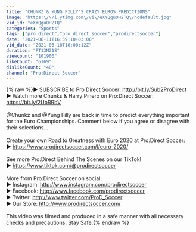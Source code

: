 ```yaml
---
title: "CHUNKZ & YUNG FILLY'S CRAZY EUROS PREDICTIONS"
image: "https:\/\/i.ytimg.com\/vi\/eXYQguOH2TQ\/hqdefault.jpg"
vid_id: "eXYQguOH2TQ"
categories: "Sports"
tags: ["pro direct","pro direct soccer","prodirectsoccer"]
date: "2021-06-11T16:59:10+03:00"
vid_date: "2021-06-10T18:00:12Z"
duration: "PT13M21S"
viewcount: "101900"
likeCount: "6169"
dislikeCount: "40"
channel: "Pro:Direct Soccer"
---
```

{% raw %}► SUBSCRIBE to Pro Direct Soccer: <a rel="nofollow" target="blank" href="http://bit.ly/Sub2ProDirect">http://bit.ly/Sub2ProDirect</a><br />► Watch more Chunks &amp; Harry Pinero on Pro:Direct Soccer: <a rel="nofollow" target="blank" href="https://bit.ly/2UoRRbV">https://bit.ly/2UoRRbV</a><br /><br />@Chunkz and @Yung Filly are back in time to predict everything important for the Euro Championships. Comment below if you agree or disagree with their selections...<br /><br />Create your own Road to Greatness with Euro 2020 at Pro:Direct Soccer:<br />► <a rel="nofollow" target="blank" href="https://www.prodirectsoccer.com/l/euro-2020/">https://www.prodirectsoccer.com/l/euro-2020/</a> <br /><br />See more Pro:Direct Behind The Scenes on our TikTok!<br />► <a rel="nofollow" target="blank" href="https://www.tiktok.com/@prodirectsoccer">https://www.tiktok.com/@prodirectsoccer</a><br /><br />More from Pro:Direct Soccer on social:<br />► Instagram: <a rel="nofollow" target="blank" href="http://www.instagram.com/prodirectsoccer">http://www.instagram.com/prodirectsoccer</a><br />► Facebook: <a rel="nofollow" target="blank" href="http://www.facebook.com/prodirectsoccer">http://www.facebook.com/prodirectsoccer</a><br />► Twitter: <a rel="nofollow" target="blank" href="http://www.twitter.com/ProD_Soccer">http://www.twitter.com/ProD_Soccer</a><br />► Our Store: <a rel="nofollow" target="blank" href="http://www.prodirectsoccer.com/">http://www.prodirectsoccer.com/</a><br /><br />This video was filmed and produced in a safe manner with all necessary checks and precautions. Stay Safe.{% endraw %}
